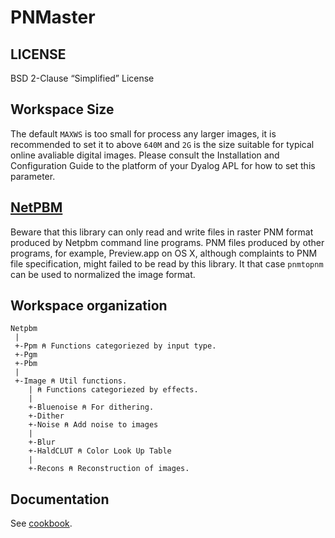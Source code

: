 # PNMaster

## LICENSE

BSD 2-Clause “Simplified” License

## Workspace Size

The default `MAXWS` is too small for process any larger images, it is
recommended to set it to above `640M` and `2G` is the size suitable
for typical online avaliable digital images. Please consult the
Installation and Configuration Guide to the platform of your Dyalog
APL for how to set this parameter.

## [NetPBM](https://netpbm.sourceforge.net)

Beware that this library can only read and write files in raster PNM
format produced by Netpbm command line programs. PNM files produced by
other programs, for example, Preview.app on OS X, although complaints
to PNM file specification, might failed to be read by this library. It
that case `pnmtopnm` can be used to normalized the image format.


## Workspace organization

```
Netpbm
 |
 +-Ppm ⍝ Functions categoriezed by input type.
 +-Pgm
 +-Pbm
 |
 +-Image ⍝ Util functions.
    | ⍝ Functions categoriezed by effects.
    |
    +-Bluenoise ⍝ For dithering.
    +-Dither
    +-Noise ⍝ Add noise to images
    |
    +-Blur
    +-HaldCLUT ⍝ Color Look Up Table
    |
    +-Recons ⍝ Reconstruction of images.
```

## Documentation

See [cookbook](cookbook.md).
